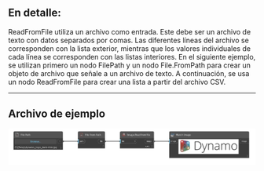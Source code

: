## En detalle:
ReadFromFile utiliza un archivo como entrada. Este debe ser un archivo de texto con datos separados por comas. Las diferentes líneas del archivo se corresponden con la lista exterior, mientras que los valores individuales de cada línea se corresponden con las listas interiores. En el siguiente ejemplo, se utilizan primero un nodo FilePath y un nodo File.FromPath para crear un objeto de archivo que señale a un archivo de texto. A continuación, se usa un nodo ReadFromFile para crear una lista a partir del archivo CSV.
___
## Archivo de ejemplo

![ReadFromFile](./DSCore.IO.Image.ReadFromFile_img.jpg)

